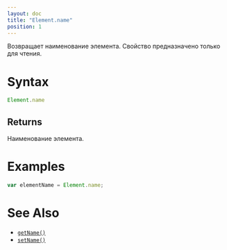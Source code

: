 ```yaml
---
layout: doc
title: "Element.name"
position: 1
---
```


Возвращает наименование элемента. Свойство предназначено только для чтения.

# Syntax

```js
Element.name
```

## Returns

Наименование элемента.

# Examples

```js
var elementName = Element.name;
```

# See Also

* [`getName()`](../Element.getName/)
* [`setName()`](../Element.setName/)
